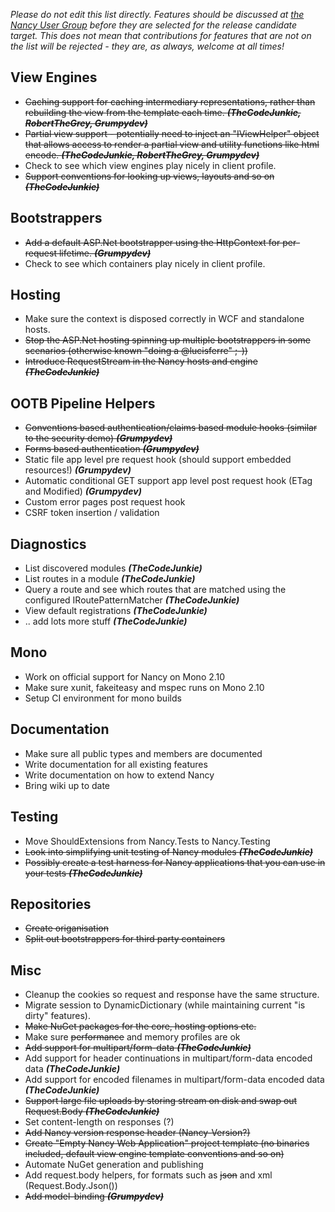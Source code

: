 _Please do not edit this list directly. Features should be discussed at [the Nancy User Group](https://groups.google.com/forum/?pli=1#!topic/nancy-web-framework/-u73fTImRCk) before they are selected for the release candidate target. This does not mean that contributions for features that are not on the list will be rejected - they are, as always, welcome at all times!_

## View Engines 
* <del>Caching support for caching intermediary representations, rather than rebuilding the view from the template each time. _**(TheCodeJunkie, RobertTheGrey, Grumpydev)**_</del>
* <del>Partial view support - potentially need to inject an "IViewHelper" object that allows access to render a partial view and utility functions like html encode. _**(TheCodeJunkie, RobertTheGrey, Grumpydev)**_</del>
* Check to see which view engines play nicely in client profile.
* <del>Support conventions for looking up views, layouts and so on **_(TheCodeJunkie)_**</del>

## Bootstrappers
* <del>Add a default ASP.Net bootstrapper using the HttpContext for per-request lifetime. **_(Grumpydev)_**</del>
* Check to see which containers play nicely in client profile.

## Hosting
* Make sure the context is disposed correctly in WCF and standalone hosts.
* <del>Stop the ASP.Net hosting spinning up multiple bootstrappers in some scenarios (otherwise known "doing a @lucisferre" ;-))</del>
* <del>Introduce RequestStream in the Nancy hosts and engine **_(TheCodeJunkie)_**</del>

## OOTB Pipeline Helpers
* <del>Conventions based authentication/claims based module hooks (similar to the security demo) **_(Grumpydev)_**</del>
* <del>Forms based authentication **_(Grumpydev)_**</del>
* Static file app level pre request hook (should support embedded resources!) **_(Grumpydev)_**
* Automatic conditional GET support app level post request hook (ETag and Modified) **_(Grumpydev)_**
* Custom error pages post request hook
* CSRF token insertion / validation

## Diagnostics
* List discovered modules **_(TheCodeJunkie)_**
* List routes in a module **_(TheCodeJunkie)_**
* Query a route and see which routes that are matched using the configured IRoutePatternMatcher **_(TheCodeJunkie)_**
* View default registrations **_(TheCodeJunkie)_**
* .. add lots more stuff **_(TheCodeJunkie)_**

## Mono
* Work on official support for Nancy on Mono 2.10
* Make sure xunit, fakeiteasy and mspec runs on Mono 2.10
* Setup CI environment for mono builds

## Documentation
* Make sure all public types and members are documented
* Write documentation for all existing features
* Write documentation on how to extend Nancy
* Bring wiki up to date

## Testing
* Move ShouldExtensions from Nancy.Tests to Nancy.Testing
* <del>Look into simplifying unit testing of Nancy modules **_(TheCodeJunkie)_**</del>
* <del>Possibly create a test harness for Nancy applications that you can use in your tests **_(TheCodeJunkie)_**</del>

## Repositories
* <del>Create origanisation</del>
* <del>Split out bootstrappers for third party containers</del>

## Misc
* Cleanup the cookies so request and response have the same structure.
* Migrate session to DynamicDictionary (while maintaining current "is dirty" features).
* <del>Make NuGet packages for the core, hosting options etc.</del>
* Make sure <del>performance</del> and memory profiles are ok
* <del>Add support for multipart/form-data **_(TheCodeJunkie)_**</del>
* Add support for header continuations in multipart/form-data encoded data **_(TheCodeJunkie)_**
* Add support for encoded filenames in multipart/form-data encoded data **_(TheCodeJunkie)_**
* <del>Support large file uploads by storing stream on disk and swap out Request.Body **_(TheCodeJunkie)_**</del>
* Set content-length on responses (?)
* <del>Add Nancy version response header (Nancy-Version?)</del>
* <del>Create "Empty Nancy Web Application" project template (no binaries included, default view engine template conventions and so on)</del>
* Automate NuGet generation and publishing
* Add request.body helpers, for formats such as <del>json</del> and xml (Request.Body.Json())
* <del>Add model-binding **_(Grumpydev)_**</del>
